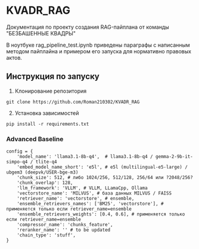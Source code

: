 # KVADR_RAG
Документация по проекту создания RAG-пайплана от команды "БЕЗБАШЕННЫЕ КВАДРЫ"

В ноутбуке rag_pipeline_test.ipynb приведены параграфы с написанным методом пайплайна и примером его запуска для нормативно правовых актов. 

## Инструкция по запуску
1. Клонирование репозитория
```
git clone https://github.com/Roman210302/KVADR_RAG
```
2. Установка зависимостей
```
pip install -r requirements.txt
```
### Advanced Baseline
```
config = {
    'model_name': 'llama3.1-8b-q4',  # llama3.1-8b-q4 / gemma-2-9b-it-simpo-q4 / tlite-q4
    'embed_model_name_short': 'e5l', # e5l (multilingual-e5-large) / ubgem3 (deepvk/USER-bge-m3)
    'chunk_size': 512, # либо 1024/256, 512/128, 256/64 или ?2048/256?
    'chunk_overlap': 128,
    'llm_framework': 'VLLM', # VLLM, LLamaCpp, Ollama
    'vectorstore_name': 'MILVUS', # база данных MILVUS / FAISS
    'retriever_name': 'vectorstore', # ensemble,
    'ensemble_retrievers_names': ['BM25', 'vectorstore'], # применяется только если retriever_name=ensemble
    'ensemble_retrievers_weights': [0.4, 0.6], # применяется только если retriever_name=ensemble
    'compressor_name': 'chunks_feature',
    'reranker_name': '' # to be updated
    'chain_type': 'stuff', 
}
```

